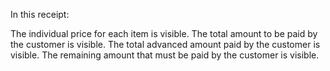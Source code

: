 In this receipt:

The individual price for each item is visible.
The total amount to be paid by the customer is visible.
The total advanced amount paid by the customer is visible.
The remaining amount that must be paid by the customer is visible.
